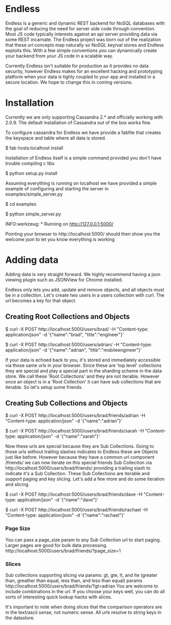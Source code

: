 Endless
=======

Endless is a generic and dynamic REST backend for NoSQL databases with the goal of reducing the need for server side code through convention. Most JS code typically interests against an api server providing data via some REST incarnate. The Endless project was born out of the realization that these url concepts map naturally so NoSQL key/val stores and Endless exploits this. With a few simple conventions you can dynamically create your backend from your JS code in a scalable way.

Currently Endless isn't suitable for production as it provides no data security, however Endless makes for an excellent hacking and prototyping platform when your data is tighly coupled to your app and installed in a secure location. We hope to change this in coming versions.


# Installation

Currently we are only supporting Cassandra 2.* and officially working with 2.0.9. The default installation of Cassandra out of the box works fine.

To configure cassandra for Endless we have provide a fabfile that creates the keyspace and table where all data is stored.

$ fab hosts:localhost install

Installation of Endless itself is a simple command provided you don't have trouble compiling c libs

$ python setup.py install

Assuming everything is running on localhost we have provided a simple example of configuring and starting the server in examples/simple_server.py

$ cd examples

$ python simple_server.py 

INFO:werkzeug: * Running on http://127.0.0.1:5000/

Pointing your browser to http://localhost:5000/ should then show you the welcome json to let you know everything is working

# Adding data

Adding data is very straight forward. We highly recommend having a json viewing plugin such as JSONView for Chrome installed. 

Endless only lets you add, update and remove objects, and all objects must be in a collection. 
Let's create two users in a users collection with curl. The url becomes a key for that object.

## Creating Root Collections and Objects

$ curl -X POST http://localhost:5000/users/brad/ -H "Content-type: application/json" -d '{"name":"brad", "title":"engineer"}'

$ curl -X POST http://localhost:5000/users/adrian/ -H "Content-type: application/json" -d '{"name":"adrian", "title":"mobileengineer"}'

If your data is echoed back to you, it's stored and immediately accessible via those same urls in your browser. Since these are 'top level' collections they are special and play a special part in the sharding scheme in the data store. We call these 'Root Collections' and they are not iterable. However once an object is in a 'Root Collection' it can have sub collections that are iterable. So let's setup some friends.

## Creating Sub Collections and Objects

$ curl -X POST http://localhost:5000/users/brad/friends/adrian -H "Content-type: application/json" -d '{"name":"adrian"}'

$ curl -X POST http://localhost:5000/users/brad/friends/sarah -H "Content-type: application/json" -d '{"name":"sarah"}'

Now these urls are special because they are Sub Collections. Going to those urls without trailing slashes indicates to Endless these are Objects just like before. However because they have a common url component /friends/ we can now iterate on this special friends Sub Collection via http://localhost:5000/users/brad/friends/ providing a trailing slash to indicate it's a Sub Collection. These Sub Collections are iterable and support paging and key slicing. Let's add a few more and do some iteration and slicing.

$ curl -X POST http://localhost:5000/users/brad/friends/dave -H "Content-type: application/json" -d '{"name":"dave"}'

$ curl -X POST http://localhost:5000/users/brad/friends/rachael -H "Content-type: application/json" -d '{"name":"rachael"}'

### Page Size
You can pass a page_size param to any Sub Collection url to start paging. Larger pages are good for bulk data processing.
http://localhost:5000/users/brad/friends/?page_size=1

### Slices
Sub collections supporting slicing via params: gt, gte, lt, and lte (greater than, greather than equal, less than, and less than equal) params
http://localhost:5000/users/brad/friends/?gt=adrian
You are welcome to include combinations in the url. If you choose your keys well, you can do all sorts of interesting quick lookup hacks with slices.

It's important to note when doing slices that the comparison operators are in the text/ascii sense, not numeric sense. All urls resolve to string keys in the datastore.

 